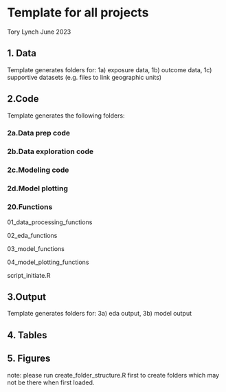 # Template for all projects
Tory Lynch June 2023

## 1. Data
Template generates folders for: 1a) exposure data, 1b) outcome data, 1c) supportive datasets (e.g. files to link geographic units)

## 2.Code 
Template generates the following folders:
### 2a.Data prep code

### 2b.Data exploration code

### 2c.Modeling code

### 2d.Model plotting

### 20.Functions
01_data_processing_functions

02_eda_functions

03_model_functions

04_model_plotting_functions

script_initiate.R

## 3.Output
Template generates folders for: 3a) eda output, 3b) model output

## 4. Tables

## 5. Figures

note: please run create_folder_structure.R first to create folders which may not be there when first loaded.


